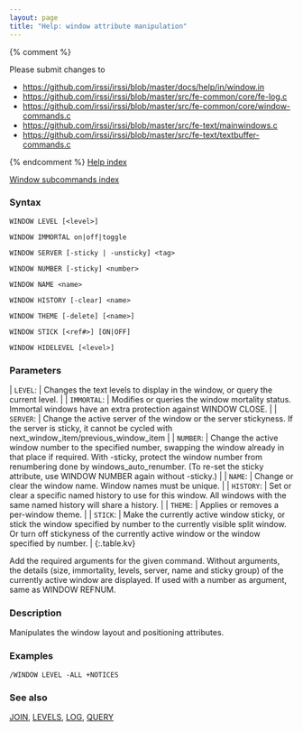 ```yaml
---
layout: page
title: "Help: window attribute manipulation"
---
```


{% comment %}

Please submit changes to
- https://github.com/irssi/irssi/blob/master/docs/help/in/window.in
- https://github.com/irssi/irssi/blob/master/src/fe-common/core/fe-log.c
- https://github.com/irssi/irssi/blob/master/src/fe-common/core/window-commands.c
- https://github.com/irssi/irssi/blob/master/src/fe-text/mainwindows.c
- https://github.com/irssi/irssi/blob/master/src/fe-text/textbuffer-commands.c


{% endcomment %}
[Help index](/documentation/help)

[Window subcommands index](/documentation/help/window)

### Syntax ###

<div class="highlight irssisyntax"><pre style="\-\-cmdlen:12ch"><code><span class="synB">WINDOW</span> <span class="synB">LEVEL</span> <span class="syn10">[<span class="syn09">&lt;level></span>]</span></code></pre></div>


<div class="highlight irssisyntax"><pre style="\-\-cmdlen:15ch"><code><span class="synB">WINDOW</span> <span class="synB">IMMORTAL</span> <span class="synB">on</span>|<span class="synB">off</span>|<span class="synB">toggle</span></code></pre></div>


<div class="highlight irssisyntax"><pre style="\-\-cmdlen:13ch"><code><span class="synB">WINDOW</span> <span class="synB">SERVER</span> <span class="syn10">[<span class="syn">-sticky</span> | <span class="syn">-unsticky</span>]</span> <span class="synB05">&lt;tag></span></code></pre></div>


<div class="highlight irssisyntax"><pre style="\-\-cmdlen:13ch"><code><span class="synB">WINDOW</span> <span class="synB">NUMBER</span> <span class="syn10">[<span class="syn">-sticky</span>]</span> <span class="synB05">&lt;number></span></code></pre></div>


<div class="highlight irssisyntax"><pre style="\-\-cmdlen:11ch"><code><span class="synB">WINDOW</span> <span class="synB">NAME</span> <span class="synB05">&lt;name></span></code></pre></div>


<div class="highlight irssisyntax"><pre style="\-\-cmdlen:14ch"><code><span class="synB">WINDOW</span> <span class="synB">HISTORY</span> <span class="syn10">[<span class="syn">-clear</span>]</span> <span class="synB05">&lt;name></span></code></pre></div>


<div class="highlight irssisyntax"><pre style="\-\-cmdlen:12ch"><code><span class="synB">WINDOW</span> <span class="synB">THEME</span> <span class="syn10">[<span class="syn">-delete</span>]</span> <span class="syn10">[<span class="syn09">&lt;name></span>]</span></code></pre></div>


<div class="highlight irssisyntax"><pre style="\-\-cmdlen:12ch"><code><span class="synB">WINDOW</span> <span class="synB">STICK</span> <span class="syn10">[<span class="syn09">&lt;ref#></span>]</span> <span class="syn10">[<span class="syn">ON</span>|<span class="syn">OFF</span>]</span></code></pre></div>


<div class="highlight irssisyntax"><pre style="\-\-cmdlen:16ch"><code><span class="synB">WINDOW</span> <span class="synB">HIDELEVEL</span> <span class="syn10">[<span class="syn09">&lt;level></span>]</span></code></pre></div>



### Parameters ###


| `LEVEL`: | Changes the text levels to display in the window, or query the current level. |
| `IMMORTAL`: | Modifies or queries the window mortality status. Immortal windows have an extra protection against WINDOW CLOSE. |
| `SERVER`: | Change the active server of the window or the server stickyness. If the server is sticky, it cannot be cycled with next_window_item/previous_window_item |
| `NUMBER`: | Change the active window number to the specified number, swapping the window already in that place if required. With -sticky, protect the window number from renumbering done by windows_auto_renumber. (To re-set the sticky attribute, use WINDOW NUMBER again without -sticky.) |
| `NAME`: | Change or clear the window name. Window names must be unique. |
| `HISTORY`: | Set or clear a specific named history to use for this window. All windows with the same named history will share a history. |
| `THEME`: | Applies or removes a per-window theme. |
| `STICK`: | Make the currently active window sticky, or stick the window specified by number to the currently visible split window. Or turn off stickyness of the currently active window or the window specified by number. |
{:.table.kv}

   Add the required arguments for the given command. Without arguments, the details (size, immortality, levels, server, name and sticky group) of the currently active window are displayed. If used with a number as argument, same as WINDOW REFNUM.

### Description ###

Manipulates the window layout and positioning attributes.

### Examples ###

    /WINDOW LEVEL -ALL +NOTICES

### See also ###
[JOIN](/documentation/help/join), [LEVELS](/documentation/help/levels), [LOG](/documentation/help/log), [QUERY](/documentation/help/query)

